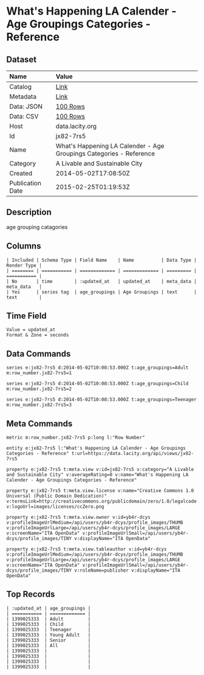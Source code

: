 # What's Happening LA Calender - Age Groupings Categories - Reference

## Dataset

| Name | Value |
| :--- | :---- |
| Catalog | [Link](https://catalog.data.gov/dataset/whats-happening-la-calender-age-groupings-categories-reference) |
| Metadata | [Link](https://data.lacity.org/api/views/jx82-7rs5) |
| Data: JSON | [100 Rows](https://data.lacity.org/api/views/jx82-7rs5/rows.json?max_rows=100) |
| Data: CSV | [100 Rows](https://data.lacity.org/api/views/jx82-7rs5/rows.csv?max_rows=100) |
| Host | data.lacity.org |
| Id | jx82-7rs5 |
| Name | What's Happening LA Calender - Age Groupings Categories - Reference |
| Category | A Livable and Sustainable City |
| Created | 2014-05-02T17:08:50Z |
| Publication Date | 2015-02-25T01:19:53Z |

## Description

age grouping catagories

## Columns

```ls
| Included | Schema Type | Field Name    | Name          | Data Type | Render Type |
| ======== | =========== | ============= | ============= | ========= | =========== |
| No       | time        | :updated_at   | updated_at    | meta_data | meta_data   |
| Yes      | series tag  | age_groupings | Age Groupings | text      | text        |
```

## Time Field

```ls
Value = updated_at
Format & Zone = seconds
```

## Data Commands

```ls
series e:jx82-7rs5 d:2014-05-02T10:08:53.000Z t:age_groupings=Adult m:row_number.jx82-7rs5=1

series e:jx82-7rs5 d:2014-05-02T10:08:53.000Z t:age_groupings=Child m:row_number.jx82-7rs5=2

series e:jx82-7rs5 d:2014-05-02T10:08:53.000Z t:age_groupings=Teenager m:row_number.jx82-7rs5=3
```

## Meta Commands

```ls
metric m:row_number.jx82-7rs5 p:long l:"Row Number"

entity e:jx82-7rs5 l:"What's Happening LA Calender - Age Groupings Categories - Reference" t:url=https://data.lacity.org/api/views/jx82-7rs5

property e:jx82-7rs5 t:meta.view v:id=jx82-7rs5 v:category="A Livable and Sustainable City" v:averageRating=0 v:name="What's Happening LA Calender - Age Groupings Categories - Reference"

property e:jx82-7rs5 t:meta.view.license v:name="Creative Commons 1.0 Universal (Public Domain Dedication)" v:termsLink=http://creativecommons.org/publicdomain/zero/1.0/legalcode v:logoUrl=images/licenses/ccZero.png

property e:jx82-7rs5 t:meta.view.owner v:id=yb4r-dcys v:profileImageUrlMedium=/api/users/yb4r-dcys/profile_images/THUMB v:profileImageUrlLarge=/api/users/yb4r-dcys/profile_images/LARGE v:screenName="ITA OpenData" v:profileImageUrlSmall=/api/users/yb4r-dcys/profile_images/TINY v:displayName="ITA OpenData"

property e:jx82-7rs5 t:meta.view.tableauthor v:id=yb4r-dcys v:profileImageUrlMedium=/api/users/yb4r-dcys/profile_images/THUMB v:profileImageUrlLarge=/api/users/yb4r-dcys/profile_images/LARGE v:screenName="ITA OpenData" v:profileImageUrlSmall=/api/users/yb4r-dcys/profile_images/TINY v:roleName=publisher v:displayName="ITA OpenData"
```

## Top Records

```ls
| :updated_at | age_groupings | 
| =========== | ============= | 
| 1399025333  | Adult         | 
| 1399025333  | Child         | 
| 1399025333  | Teenager      | 
| 1399025333  | Young Adult   | 
| 1399025333  | Senior        | 
| 1399025333  | All           | 
| 1399025333  |               | 
| 1399025333  |               | 
| 1399025333  |               | 
| 1399025333  |               | 
```